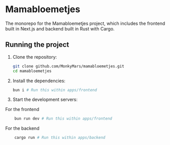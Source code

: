 # Mamabloemetjes

The monorepo for the Mamabloemetjes project, which includes the frontend built in Next.js and backend built in Rust with Cargo.

## Running the project
1. Clone the repository:
   ```bash
   git clone github.com/MonkyMars/mamabloemetjes.git
   cd mamabloemetjes
   ```

2. Install the dependencies:
   ```bash
   bun i # Run this within apps/frontend
    ```

3. Start the development servers:

For the frontend
```bash
    bun run dev # Run this within apps/frontend
```

For the backend
```bash
    cargo run # Run this within apps/backend
```
